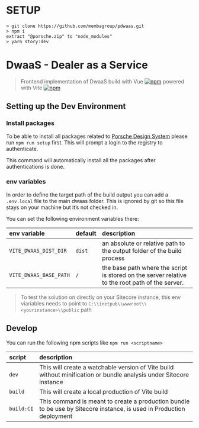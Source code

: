 # SETUP

```
> git clone https://github.com/membagroup/pdwaas.git
> npm i
extract "@porsche.zip" to "node_modules"
> yarn story:dev
```


# DwaaS - Dealer as a Service

> Frontend implementation of DwaaS build with Vue [![npm](https://img.shields.io/npm/v/vue.svg)](https://www.npmjs.com/package/vue) powered with Vite [![npm](https://img.shields.io/npm/v/vite.svg)](https://www.npmjs.com/package/vite)

## Setting up the Dev Environment

### Install packages

To be able to install all packages related to [Porsche Design System](https://designsystem.porsche.com/v2/components/color/usage) please run `npm run setup` first. This will prompt a login to the registry to authenticate.

This command will automatically install all the packages after authentications is done.

### env variables

In order to define the target path of the build output you can add a `.env.local` file to the main dwaas folder. This is ignored by git so this file stays on your machine but it’s not checked in.

You can set the following environment variables there:

| env variable           | default | description                                                                                     |
| :--------------------- | :------ | :---------------------------------------------------------------------------------------------- |
| `VITE_DWAAS_DIST_DIR`  | `dist`  | an absolute or relative path to the output folder of the build process                          |
| `VITE_DWAAS_BASE_PATH` | `/`     | the base path where the script is stored on the server relative to the root path of the server. |

> To test the solution on directly on your Sitecore instance, this env viariables needs to point to `C:\\inetpub\\wwwroot\\<yourinstance>\\public` path

## Develop

You can run the following npm scripts like `npm run <scriptname>`

| script     | description                                                                                                          |
| :--------- | :------------------------------------------------------------------------------------------------------------------- |
| `dev`      | This will create a watchable version of Vite build without minification or bundle analysis under Sitecore instance   |
| `build`    | This will create a local production of Vite build                                                                    |
| `build:CI` | This command is meant to create a production bundle to be use by Sitecore instance, is used in Production deployment |
